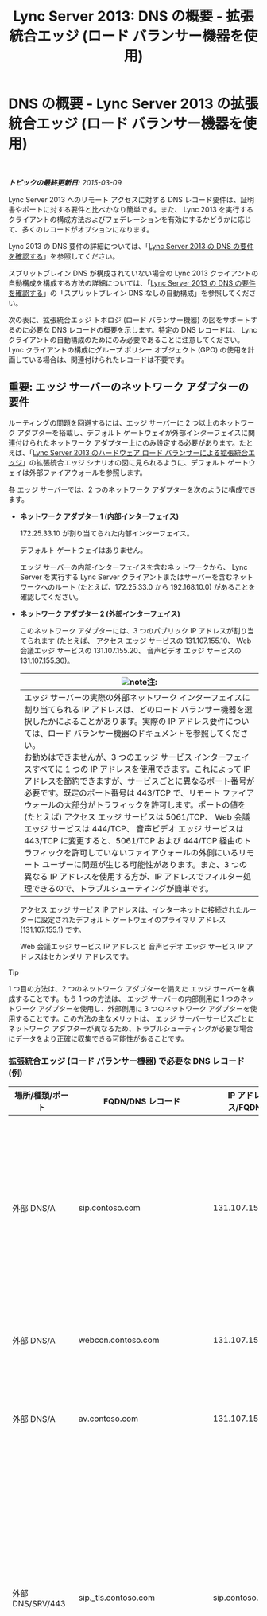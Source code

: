 ﻿---
title: 'Lync Server 2013: DNS の概要 - 拡張統合エッジ (ロード バランサー機器を使用)'
TOCTitle: DNS の概要 - 拡張統合エッジ (ロード バランサー機器を使用)
ms:assetid: 8453297c-da1d-4b9e-a37e-6721458c6feb
ms:mtpsurl: https://technet.microsoft.com/ja-jp/library/Gg398670(v=OCS.15)
ms:contentKeyID: 48272700
ms.date: 05/19/2016
mtps_version: v=OCS.15
ms.translationtype: HT
---

# DNS の概要 - Lync Server 2013 の拡張統合エッジ (ロード バランサー機器を使用)

 

_**トピックの最終更新日:** 2015-03-09_

Lync Server 2013 へのリモート アクセスに対する DNS レコード要件は、証明書やポートに対する要件と比べかなり簡単です。また、 Lync 2013 を実行するクライアントの構成方法およびフェデレーションを有効にするかどうかに応じて、多くのレコードがオプションになります。

Lync 2013 の DNS 要件の詳細については、「[Lync Server 2013 の DNS の要件を確認する](lync-server-2013-determine-dns-requirements.md)」を参照してください。

スプリットブレイン DNS が構成されていない場合の Lync 2013 クライアントの自動構成を構成する方法の詳細については、「[Lync Server 2013 の DNS の要件を確認する](lync-server-2013-determine-dns-requirements.md)」の「スプリットブレイン DNS なしの自動構成」を参照してください。

次の表に、拡張統合エッジ トポロジ (ロード バランサー機器) の図をサポートするのに必要な DNS レコードの概要を示します。特定の DNS レコードは、 Lync クライアントの自動構成のためにのみ必要であることに注意してください。 Lync クライアントの構成にグループ ポリシー オブジェクト (GPO) の使用を計画している場合は、関連付けられたレコードは不要です。

## 重要: エッジ サーバーのネットワーク アダプターの要件

ルーティングの問題を回避するには、エッジ サーバーに 2 つ以上のネットワーク アダプターを搭載し、デフォルト ゲートウェイが外部インターフェイスに関連付けられたネットワーク アダプター上にのみ設定する必要があります。たとえば、「[Lync Server 2013 のハードウェア ロード バランサーによる拡張統合エッジ](lync-server-2013-scaled-consolidated-edge-with-hardware-load-balancers.md)」の拡張統合エッジ シナリオの図に見られるように、デフォルト ゲートウェイは外部ファイアウォールを参照します。

各 エッジ サーバーでは、2 つのネットワーク アダプターを次のように構成できます。

  - **ネットワーク アダプター 1 (内部インターフェイス)**
    
    172.25.33.10 が割り当てられた内部インターフェイス。
    
    デフォルト ゲートウェイはありません。
    
    エッジ サーバーの内部インターフェイスを含むネットワークから、 Lync Server を実行する Lync Server クライアントまたはサーバーを含むネットワークへのルート (たとえば、172.25.33.0 から 192.168.10.0) があることを確認してください。

  - **ネットワーク アダプター 2 (外部インターフェイス)**
    
    このネットワーク アダプターには、3 つのパブリック IP アドレスが割り当てられます (たとえば、 アクセス エッジ サービスの 131.107.155.10、 Web 会議エッジ サービスの 131.107.155.20、 音声ビデオ エッジ サービスの 131.107.155.30)。
    
    <table>
    <thead>
    <tr class="header">
    <th><img src="images/Gg412781.note(OCS.15).gif" title="note" alt="note" />注:</th>
    </tr>
    </thead>
    <tbody>
    <tr class="odd">
    <td>エッジ サーバーの実際の外部ネットワーク インターフェイスに割り当てられる IP アドレスは、どのロード バランサー機器を選択したかによることがあります。実際の IP アドレス要件については、ロード バランサー機器のドキュメントを参照してください。<br />
    お勧めはできませんが、3 つのエッジ サービス インターフェイスすべてに 1 つの IP アドレスを使用できます。これによって IP アドレスを節約できますが、サービスごとに異なるポート番号が必要です。既定のポート番号は 443/TCP で、リモート ファイアウォールの大部分がトラフィックを許可します。ポートの値を (たとえば) アクセス エッジ サービスは 5061/TCP、 Web 会議エッジ サービスは 444/TCP、 音声ビデオ エッジ サービスは 443/TCP に変更すると、5061/TCP および 444/TCP 経由のトラフィックを許可していないファイアウォールの外側にいるリモート ユーザーに問題が生じる可能性があります。また、3 つの異なる IP アドレスを使用する方が、IP アドレスでフィルター処理できるので、トラブルシューティングが簡単です。</td>
    </tr>
    </tbody>
    </table>
    
    アクセス エッジ サービス IP アドレスは、インターネットに接続されたルーターに設定されたデフォルト ゲートウェイのプライマリ アドレス (131.107.155.1) です。
    
    Web 会議エッジ サービス IP アドレスと 音声ビデオ エッジ サービス IP アドレスはセカンダリ アドレスです。


> [!TIP]
> 1 つ目の方法は、2 つのネットワーク アダプターを備えた エッジ サーバーを構成することです。もう 1 つの方法は、 エッジ サーバーの内部側用に 1 つのネットワーク アダプターを使用し、外部側用に 3 つのネットワーク アダプターを使用することです。この方法の主なメリットは、 エッジ サーバーサービスごとにネットワーク アダプターが異なるため、トラブルシューティングが必要な場合にデータをより正確に収集できる可能性があることです。



### 拡張統合エッジ (ロード バランサー機器) で必要な DNS レコード (例)

<table>
<colgroup>
<col style="width: 25%" />
<col style="width: 25%" />
<col style="width: 25%" />
<col style="width: 25%" />
</colgroup>
<thead>
<tr class="header">
<th>場所/種類/ポート</th>
<th>FQDN/DNS レコード</th>
<th>IP アドレス/FQDN</th>
<th>マッピング先/コメント</th>
</tr>
</thead>
<tbody>
<tr class="odd">
<td><p>外部 DNS/A</p></td>
<td><p>sip.contoso.com</p></td>
<td><p>131.107.155.10</p></td>
<td><p>アクセス エッジ サービス外部インターフェイス (Contoso)。すべての SIP ドメインと Lync が有効なユーザーについて必要なだけ繰り返します。</p></td>
</tr>
<tr class="even">
<td><p>外部 DNS/A</p></td>
<td><p>webcon.contoso.com</p></td>
<td><p>131.107.155.20</p></td>
<td><p>Web 会議エッジ サービス外部インターフェイス</p></td>
</tr>
<tr class="odd">
<td><p>外部 DNS/A</p></td>
<td><p>av.contoso.com</p></td>
<td><p>131.107.155.30</p></td>
<td><p>音声ビデオ エッジ サービス外部インターフェイス</p></td>
</tr>
<tr class="even">
<td><p>外部 DNS/SRV/443</p></td>
<td><p>sip._tls.contoso.com</p></td>
<td><p>sip.contoso.com</p></td>
<td><p>アクセス エッジ サービス外部インターフェイス。 Lync 2013 クライアントと Lync 2010 クライアントの自動構成が外部で機能するために必要。必要に応じて、 Lync が有効なユーザーを持つすべての SIP ドメインに対してこの手順を繰り返します。</p></td>
</tr>
<tr class="odd">
<td><p>外部 DNS/SRV/5061</p></td>
<td><p>sipfederationtls._tcp.contoso.com</p></td>
<td><p>sip.contoso.com</p></td>
<td><p>&quot;許可済み SIP ドメイン&quot; (以前のリリースでは拡張フェデレーションと呼ばれました) という名前のフェデレーション パートナーの自動 DNS 検出に必要な、SIP アクセス エッジ サービス外部インターフェイス。 Lync が有効なユーザーと、 プッシュ通知サービスまたは Apple プッシュ通知サービスを使用する Microsoft Lync Mobile が含まれるすべての SIP ドメインについて、必要なだけ繰り返します。</p></td>
</tr>
<tr class="even">
<td><p>内部 DNS/A</p></td>
<td><p>lsedge.contoso.net</p></td>
<td><p>172.25.33.10</p></td>
<td><p>統合エッジ内部インターフェイス</p></td>
</tr>
</tbody>
</table>

